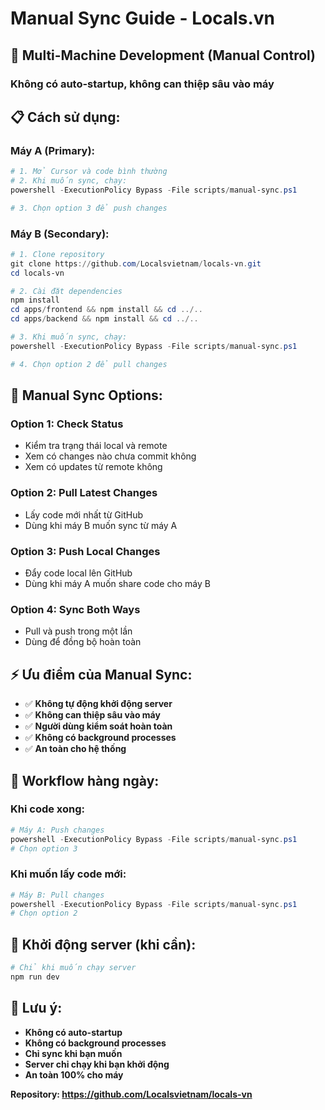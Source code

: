 # Manual Sync Guide - Locals.vn

## 🎯 **Multi-Machine Development (Manual Control)**

### **Không có auto-startup, không can thiệp sâu vào máy**

## **📋 Cách sử dụng:**

### **Máy A (Primary):**
```powershell
# 1. Mở Cursor và code bình thường
# 2. Khi muốn sync, chạy:
powershell -ExecutionPolicy Bypass -File scripts/manual-sync.ps1

# 3. Chọn option 3 để push changes
```

### **Máy B (Secondary):**
```powershell
# 1. Clone repository
git clone https://github.com/Localsvietnam/locals-vn.git
cd locals-vn

# 2. Cài đặt dependencies
npm install
cd apps/frontend && npm install && cd ../..
cd apps/backend && npm install && cd ../..

# 3. Khi muốn sync, chạy:
powershell -ExecutionPolicy Bypass -File scripts/manual-sync.ps1

# 4. Chọn option 2 để pull changes
```

## **🔄 Manual Sync Options:**

### **Option 1: Check Status**
- Kiểm tra trạng thái local và remote
- Xem có changes nào chưa commit không
- Xem có updates từ remote không

### **Option 2: Pull Latest Changes**
- Lấy code mới nhất từ GitHub
- Dùng khi máy B muốn sync từ máy A

### **Option 3: Push Local Changes**
- Đẩy code local lên GitHub
- Dùng khi máy A muốn share code cho máy B

### **Option 4: Sync Both Ways**
- Pull và push trong một lần
- Dùng để đồng bộ hoàn toàn

## **⚡ Ưu điểm của Manual Sync:**

- ✅ **Không tự động khởi động server**
- ✅ **Không can thiệp sâu vào máy**
- ✅ **Người dùng kiểm soát hoàn toàn**
- ✅ **Không có background processes**
- ✅ **An toàn cho hệ thống**

## **🚀 Workflow hàng ngày:**

### **Khi code xong:**
```powershell
# Máy A: Push changes
powershell -ExecutionPolicy Bypass -File scripts/manual-sync.ps1
# Chọn option 3
```

### **Khi muốn lấy code mới:**
```powershell
# Máy B: Pull changes
powershell -ExecutionPolicy Bypass -File scripts/manual-sync.ps1
# Chọn option 2
```

## **🔧 Khởi động server (khi cần):**
```powershell
# Chỉ khi muốn chạy server
npm run dev
```

## **📝 Lưu ý:**
- **Không có auto-startup**
- **Không có background processes**
- **Chỉ sync khi bạn muốn**
- **Server chỉ chạy khi bạn khởi động**
- **An toàn 100% cho máy**

**Repository: https://github.com/Localsvietnam/locals-vn**
